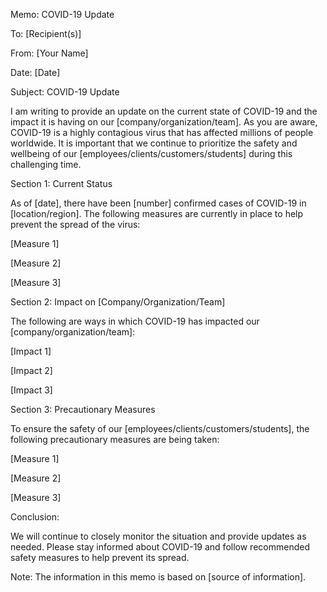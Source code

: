 Memo: COVID-19 Update

To: [Recipient(s)]

From: [Your Name]

Date: [Date]

Subject: COVID-19 Update

I am writing to provide an update on the current state of COVID-19 and the impact it is having on our [company/organization/team]. As you are aware, COVID-19 is a highly contagious virus that has affected millions of people worldwide. It is important that we continue to prioritize the safety and wellbeing of our [employees/clients/customers/students] during this challenging time.

Section 1: Current Status

As of [date], there have been [number] confirmed cases of COVID-19 in [location/region]. The following measures are currently in place to help prevent the spread of the virus:

[Measure 1]

[Measure 2]

[Measure 3]

Section 2: Impact on [Company/Organization/Team]

The following are ways in which COVID-19 has impacted our [company/organization/team]:

[Impact 1]

[Impact 2]

[Impact 3]

Section 3: Precautionary Measures

To ensure the safety of our [employees/clients/customers/students], the following precautionary measures are being taken:

[Measure 1]

[Measure 2]

[Measure 3]

Conclusion:

We will continue to closely monitor the situation and provide updates as needed. Please stay informed about COVID-19 and follow recommended safety measures to help prevent its spread.

Note: The information in this memo is based on [source of information].
